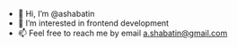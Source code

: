- 👋 Hi, I’m @ashabatin
- 👀 I’m interested in frontend development
- 📫 Feel free to reach me by email [a.shabatin@gmail.com](mailto:a.shabatin@gmail.com)

<!---
ashabatin/ashabatin is a ✨ special ✨ repository because its `README.md` (this file) appears on your GitHub profile.
You can click the Preview link to take a look at your changes.
--->

